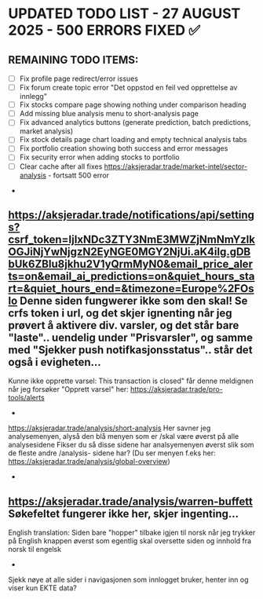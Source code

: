 
# UPDATED TODO LIST - 27 AUGUST 2025 - 500 ERRORS FIXED ✅

## REMAINING TODO ITEMS:

- [ ] Fix profile page redirect/error issues
- [ ] Fix forum create topic error "Det oppstod en feil ved opprettelse av innlegg"
- [ ] Fix stocks compare page showing nothing under comparison heading
- [ ] Add missing blue analysis menu to short-analysis page
- [ ] Fix advanced analytics buttons (generate prediction, batch predictions, market analysis)
- [ ] Fix stock details page chart loading and empty technical analysis tabs
- [ ] Fix portfolio creation showing both success and error messages
- [ ] Fix security error when adding stocks to portfolio
- [ ] Clear cache after all fixes
https://aksjeradar.trade/market-intel/sector-analysis - fortsatt 500 error

-
https://aksjeradar.trade/notifications/api/settings?csrf_token=IjIxNDc3ZTY3NmE3MWZjNmNmYzlkOGJiNjYwNjgzN2EyNGE0MGY2NjUi.aK4ilg.gDBbUk6ZBlu8jkhu2V1yQrmMyN0&email_price_alerts=on&email_ai_predictions=on&quiet_hours_start=&quiet_hours_end=&timezone=Europe%2FOslo
Denne siden fungwerer ikke som den skal! Se crfs token i url, og det skjer ignenting når jeg prøvert  å aktivere div. varsler, og det står bare "laste".. uendelig under "Prisvarsler", og samme med "Sjekker push notifkasjonsstatus".. står det også i evigheten...
-
Kunne ikke opprette varsel: This transaction is closed" får denne meldignen når jeg forsøker "Opprett varsel" her:  https://aksjeradar.trade/pro-tools/alerts

-
https://aksjeradar.trade/analysis/short-analysis
Her savner jeg analysemenyen, alyså den blå  menyen som er /skal være øverst på alle analysesidene
Fikser du så disse sidene har analsyemenyen øverst slik som de fleste andre /analysis- sidene har?
(Du ser menyen f.eks her: https://aksjeradar.trade/analysis/global-overview)

-
https://aksjeradar.trade/analysis/warren-buffett
Søkefeltet fungerer ikke her, skjer ingenting...
-

English translation: Siden bare "hopper" tilbake igjen til norsk
når jeg trykker på English knappen øverst som egentlig skal
oversette siden og innhold fra norsk til engelsk

-

Sjekk nøye at alle sider i navigasjonen som innlogget bruker, henter inn og viser kun EKTE data?





